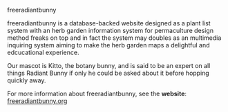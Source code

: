 freeradiantbunny

freeradiantbunny is a database-backed website designed as a plant list system with an herb garden information system for permaculture design method freaks on top and in fact the system may doubles as an multimedia inquiring system aiming to make the herb garden maps a delightful and edcucational experience.

Our mascot is Kitto, the botany bunny, and is said to be an expert on all things Radiant Bunny if only he could be asked about it before hopping quickly away.

For more information about freeradiantbunny, see the **website**: [freeradiantbunny.org](https://freeradiantbunny.org/)
